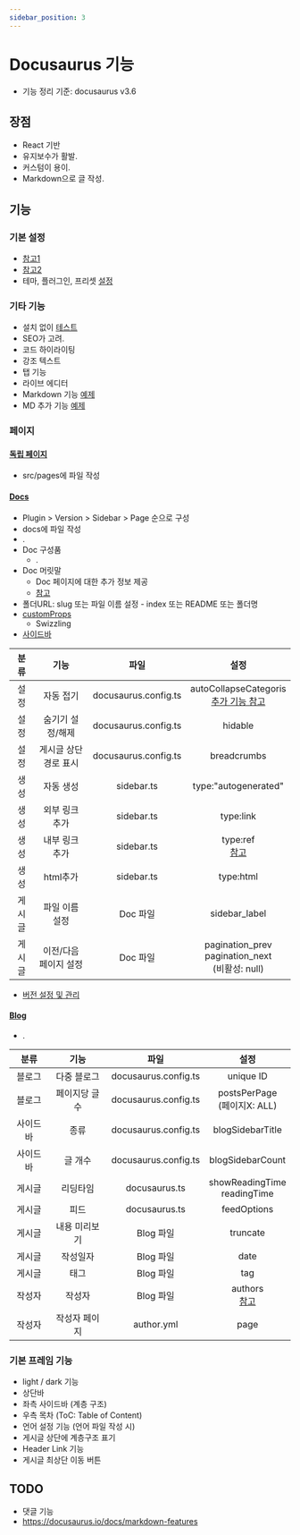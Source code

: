 ```yaml
---
sidebar_position: 3
---
```

# Docusaurus 기능
* 기능 정리 기준: docusaurus v3.6
## 장점
* React 기반
* 유지보수가 활발.
* 커스텀이 용이.
* Markdown으로 글 작성.
## 기능
### 기본 설정
* [참고1](https://github.com/4Tel/4Tel.github.io/blob/main/docusaurus.config.ts)
* [참고2](https://docusaurus.io/docs/configuration)
* 테마, 플러그인, 프리셋 [설정](https://docusaurus.io/docs/configuration#theme-plugin-and-preset-configurations)
### 기타 기능
* 설치 없이 [테스트](https://docusaurus.io/docs/playground)
* SEO가 고려.
* 코드 하이라이팅
* 강조 텍스트
* 탭 기능
* 라이브 에디터
* Markdown 기능 [예제](Example/md+html.md)
* MD 추가 기능 [예제](<Example/Docusaurus MDX.md>)
### 페이지
#### [독립 페이지](https://docusaurus.io/docs/creating-pages)
* src/pages에 파일 작성
#### [Docs](https://docusaurus.io/docs/docs-introduction)
* Plugin > Version > Sidebar > Page 순으로 구성
* docs에 파일 작성
* <Glossary id="docs-main"/>.
* Doc 구성품
    * <Glossary id="docs-partial"/>.
* Doc 머릿말
    * Doc 페이지에 대한 추가 정보 제공
    * [참고](https://docusaurus.io/docs/api/plugins/@docusaurus/plugin-content-docs#markdown-front-matter)
* 폴더URL: slug 또는 파일 이름 설정 - index 또는 README 또는 폴더명
* [customProps](https://docusaurus.io/docs/sidebar#passing-custom-props)
    * Swizzling
* [사이드바](https://docusaurus.io/docs/sidebar)

분류|기능|파일|설정
:-:|:-:|:-:|:-:
설정|자동 접기|docusaurus.config.ts|autoCollapseCategoris<br/>[추가 기능 참고](https://docusaurus.io/docs/sidebar/items#collapsible-categories)
설정|숨기기 설정/해제|docusaurus.config.ts|hidable
설정|게시글 상단 경로 표시|docusaurus.config.ts|breadcrumbs
생성|자동 생성|sidebar.ts|type:"autogenerated"
생성|외부 링크 추가|sidebar.ts|type:link
생성|내부 링크 추가|sidebar.ts|type:ref<br/>[참고](https://docusaurus.io/docs/sidebar/multiple-sidebars#sidebar-item-ref)
생성|html추가|sidebar.ts|type:html
게시글|파일 이름 설정|Doc 파일|sidebar_label
게시글|이전/다음 페이지 설정|Doc 파일|pagination_prev<br/>pagination_next<br/>(비활성: null)
* [버전 설정 및 관리](https://docusaurus.io/docs/versioning)
#### [Blog](https://docusaurus.io/docs/blog)
* <Glossary id="blog-main"/>.

분류|기능|파일|설정
:-:|:-:|:-:|:-:
블로그|다중 블로그|docusaurus.config.ts|unique ID
블로그|페이지당 글 수|docusaurus.config.ts|postsPerPage<br/>(페이지X: ALL)
사이드바|종류|docusaurus.config.ts|blogSidebarTitle
사이드바|글 개수|docusaurus.config.ts|blogSidebarCount
게시글|리딩타임|docusaurus.ts|showReadingTime<br/>readingTime
게시글|피드|docusaurus.ts|feedOptions
게시글|내용 미리보기|Blog 파일|truncate
게시글|작성일자|Blog 파일|date
게시글|태그|Blog 파일|tag
작성자|작성자|Blog 파일|authors<br/>[참고](https://docusaurus.io/docs/blog#global-authors)
작성자|작성자 페이지|author.yml|page

### 기본 프레임 기능
* light / dark 기능
* 상단바
* 좌측 사이드바 (계층 구조)
* 우측 목차 (ToC: Table of Content)
* 언어 설정 기능 (언어 파일 작성 시)
* 게시글 상단에 계층구조 표기
* Header Link 기능
* 게시글 최상단 이동 버튼
## TODO
* 댓글 기능
* https://docusaurus.io/docs/markdown-features
